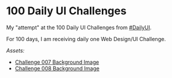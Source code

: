 # 100 Daily UI Challenges

My "attempt" at the 100 Daily UI Challenges from [#DailyUI](https://www.dailyui.co/). 

For 100 days, I am receiving daily one Web Design/UI Challenge.

*Assets:*
- [Challenge 007 Background Image](https://www.freepik.com/free-photo/grunge-black-concrete-textured-background_17118014.htm#query=black%20background&position=0&from_view=keyword&track=ais_hybrid&uuid=098a1356-35d5-4eb5-9140-51b52a44a8a1)
- [Challenge 008 Background Image](https://www.freepik.com/free-photo/yellow-texture_4506413.htm#query=yellow%20texture&position=0&from_view=keyword&track=ais_hybrid&uuid=6c8074a4-75b4-4d0e-bbac-751372250a7e)

